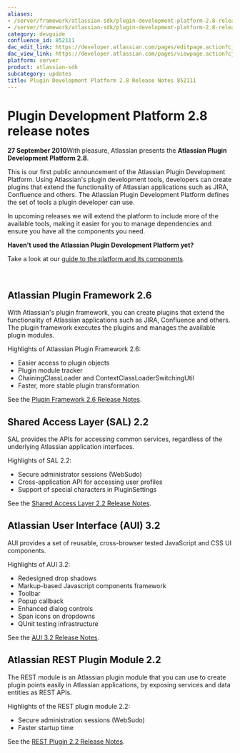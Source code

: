 ```yaml
---
aliases:
- /server/framework/atlassian-sdk/plugin-development-platform-2.8-release-notes-852111.html
- /server/framework/atlassian-sdk/plugin-development-platform-2.8-release-notes-852111.md
category: devguide
confluence_id: 852111
dac_edit_link: https://developer.atlassian.com/pages/editpage.action?cjm=wozere&pageId=852111
dac_view_link: https://developer.atlassian.com/pages/viewpage.action?cjm=wozere&pageId=852111
platform: server
product: atlassian-sdk
subcategory: updates
title: Plugin Development Platform 2.8 Release Notes 852111
---
```

# Plugin Development Platform 2.8 release notes

**27 September 2010**With pleasure, Atlassian presents the **Atlassian Plugin Development Platform 2.8**.

This is our first public announcement of the Atlassian Plugin Development Platform. Using Atlassian's plugin development tools, developers can create plugins that extend the functionality of Atlassian applications such as JIRA, Confluence and others. The Atlassian Plugin Development Platform defines the set of tools a plugin developer can use.

In upcoming releases we will extend the platform to include more of the available tools, making it easier for you to manage dependencies and ensure you have all the components you need.

**Haven't used the Atlassian Plugin Development Platform yet?**

Take a look at our [guide to the platform and its components](/server/framework/atlassian-sdk/atlassian-platform-common-components).

 

## Atlassian Plugin Framework 2.6

With Atlassian's plugin framework, you can create plugins that extend the functionality of Atlassian applications such as JIRA, Confluence and others. The plugin framework executes the plugins and manages the available plugin modules.

Highlights of Atlassian Plugin Framework 2.6:

-   Easier access to plugin objects
-   Plugin module tracker
-   ChainingClassLoader and ContextClassLoaderSwitchingUtil
-   Faster, more stable plugin transformation

See the [Plugin Framework 2.6 Release Notes](https://developer.atlassian.com/pages/viewpage.action?pageId=852043).

## Shared Access Layer (SAL) 2.2

SAL provides the APIs for accessing common services, regardless of the underlying Atlassian application interfaces.

Highlights of SAL 2.2:

-   Secure administrator sessions (WebSudo)
-   Cross-application API for accessing user profiles
-   Support of special characters in PluginSettings

See the [Shared Access Layer 2.2 Release Notes](https://developer.atlassian.com/pages/viewpage.action?pageId=5242917).

## Atlassian User Interface (AUI) 3.2

AUI provides a set of reusable, cross-browser tested JavaScript and CSS UI components.

Highlights of AUI 3.2:

-   Redesigned drop shadows
-   Markup-based Javascript components framework
-   Toolbar
-   Popup callback
-   Enhanced dialog controls
-   Span icons on dropdowns
-   QUnit testing infrastructure

See the [AUI 3.2 Release Notes](https://developer.atlassian.com/display/AUI/AUI+3.2+Release+Notes).

## Atlassian REST Plugin Module 2.2

The REST module is an Atlassian plugin module that you can use to create plugin points easily in Atlassian applications, by exposing services and data entities as REST APIs.

Highlights of the REST plugin module 2.2:

-   Secure administration sessions (WebSudo)
-   Faster startup time

See the [REST Plugin 2.2 Release Notes](/server/framework/atlassian-sdk/rest-plugin-2-2-release-notes).













































































































































































































































































